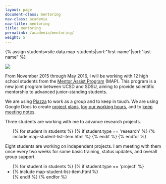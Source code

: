 ```yaml
---
layout: page
document-class: mentoring
nav-class: academia
nav-title: mentoring
title: mentoring
permalink: /academia/mentoring/
weight: 5
---
```

{% assign students=site.data.map-students|sort:"first-name"|sort:"last-name" %}

<img class="col one right" src="{{ '/img/map.png' | prepend:site.baseurl }}">

<a name="MAP"></a>
<p>
  From November 2015 through May 2016, I will be working with 12 high school students
  from the <a href="http://education.sdsc.edu/studenttech/?page_id=879" target="_blank">Mentor Assist Program</a> (MAP). This program is a new joint
  program between UCSD and SDSU, aiming to provide scientific mentorship to advanced
  junior-standing students.
</p>

<p>
  We are using <a href="https://piazza.com/class/igiuh1qf14a2al">Piazza</a> to work as a group and to keep in touch.
  We are using Google Docs to create <a href="">project plans</a>,
  <a href="">log our working hours</a>,
  and to <a href="">keep meeting notes</a>.
</p>

<p>
  Three students are working with me to advance research projects.
  <ul>
  {% for student in students %}
    {% if student.type == 'research' %}
      {% include map-student-list-item.html %}
    {% endif %}
  {% endfor %}
  </ul>
<p>

<p>
  Eight students are working on independent projects. I am meeting
  with them once every two weeks for some basic training, status updates, and
  overall group support.

  <ul>
  {% for student in students %}
    {% if student.type == 'project' %}
    <li>
      {% include map-student-list-item.html %}
    </li>
    {% endif %}
  {% endfor %}
  </ul>
</p>

<p>
</p>
